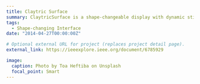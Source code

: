 ```yaml
---
title: Claytric Surface
summary: ClaytricSurface is a shape-changeable display with dynamic stiffness control. The prototype uses vacuum pressure control on an enclosed volume of particles. Users can mold 3D shapes and apply textures to them while experiencing tactile feedback through dynamically changing stiffness. The system's developers have added both touch input using a depth camera and peripheral devices to expand the system's practical application. They also developed applications in the form of design tools that have great entertainment potential.
tags:
  - Shape-changing Interface
date: "2014-04-27T00:00:00Z"

# Optional external URL for project (replaces project detail page).
external_link: https://ieeexplore.ieee.org/document/6785929

image:
  caption: Photo by Toa Heftiba on Unsplash
  focal_point: Smart
---
```


